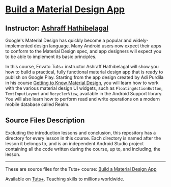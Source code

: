 # [Build a Material Design App][published url]
## Instructor: [Ashraff Hathibelagal][instructor url]


Google's Material Design has quickly become a popular and widely-implemented design language. Many Android users now expect their apps to conform to the Material Design spec, and app designers will expect you to be able to implement its basic principles.

In this course, Envato Tuts+ instructor Ashraff Hathibelagal will show you how to build a practical, fully functional material design app that is ready to publish on Google Play. Starting from the app design created by Adi Purdila in his course [Getting to Know Material Design](https://webdesign.tutsplus.com/courses/getting-to-know-material-design), you will learn how to work with the various material design UI widgets, such as `FloatingActionButton`, `TextInputLayout` and `RecyclerView`, available in the Android Support library. You will also learn how to perform read and write operations on a modern mobile database called Realm.


## Source Files Description


Excluding the introduction lessons and conclusion, this repository has a directory for every lesson in this course. Each directory is named after the lesson it belongs to, and is an independent Android Studio project containing all the code written during the course, up to, and including, the lesson.

------

These are source files for the Tuts+ course: [Build a Material Design App][published url]

Available on [Tuts+](https://tutsplus.com). Teaching skills to millions worldwide.

[published url]: https://code.tutsplus.com/courses/build-a-material-design-app
[instructor url]: https://tutsplus.com/authors/ashraff-hathibelagal
